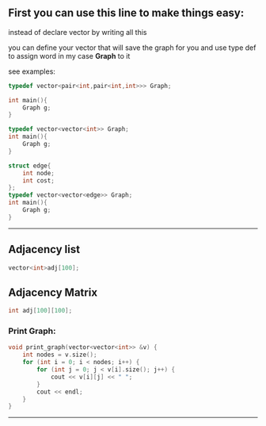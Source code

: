 ## First you can use this line to make things easy:

instead of declare vector by writing all this 

you can define your vector that will save the graph for you and use type def to assign word in my case **Graph** to it

see examples: 

```cpp
typedef vector<pair<int,pair<int,int>>> Graph; 

int main(){
	Graph g;
}
```

```cpp
typedef vector<vector<int>> Graph;  
int main(){
	Graph g;
}
```

```cpp
struct edge{
    int node;
    int cost;
};
typedef vector<vector<edge>> Graph;  
int main(){
	Graph g;
}
```

---


## Adjacency list
```cpp
vector<int>adj[100];
```

## Adjacency Matrix
```cpp
int adj[100][100];
```


### Print Graph:

```cpp
void print_graph(vector<vector<int>> &v) {
    int nodes = v.size();
    for (int i = 0; i < nodes; i++) {
        for (int j = 0; j < v[i].size(); j++) {
            cout << v[i][j] << " ";
        }
        cout << endl;
    }
}
```

---



